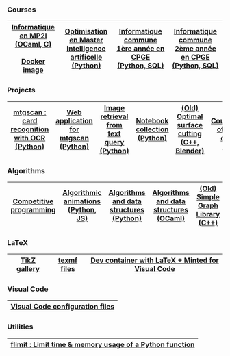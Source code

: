 ### Courses

| [Informatique en MP2I (OCaml, C)](https://github.com/mp2i-fsm/mp2i-2021) <br><br> [Docker image](https://github.com/fortierq/mp2i-jupyter-docker) | [Optimisation en Master Intelligence artificelle (Python)](https://github.com/fortierq/oc-m1-2021) | [Informatique commune 1ère année en CPGE (Python, SQL)](https://github.com/fortierq/itc1) | [Informatique commune 2ème année en CPGE (Python, SQL)](https://github.com/fortierq/ipt2) |
|---|---|---|---|

### Projects

| [mtgscan : card recognition with OCR (Python) ](https://github.com/fortierq/mtgscan) | [Web application for mtgscan (Python)](https://github.com/fortierq/mtgscan-app) | [Image retrieval from text query (Python)](https://github.com/fortierq/image-retrieval) | [Notebook collection (Python)](https://github.com/fortierq/notebooks) | [(Old) Optimal surface cutting (C++, Blender)](https://github.com/fortierq/OC3D) | [(Old) Counterexample of the Hirsch conjecture (C++, Z3)](https://github.com/fortierq/Prismatoid)
|---|---|---|---|---|---|

### Algorithms
| [Competitive programming](https://github.com/fortierq/competitions) | [Algorithmic animations (Python, JS)](https://github.com/fortierq/animations) | [Algorithms and data structures (Python)](https://github.com/fortierq/algorithms) | [Algorithms and data structures (OCaml)](https://github.com/fortierq/OCamlLibrary) | [(Old) Simple Graph Library (C++)](https://github.com/fortierq/SGL) |
|---|---|---|---|---|

### LaTeX

| [TikZ gallery](https://github.com/fortierq/tikz) | [texmf files](https://github.com/fortierq/texmf) | [Dev container with LaTeX + Minted for Visual Code](https://github.com/fortierq/devcontainer-latex) |
|---|---|---|

### Visual Code

| [Visual Code configuration files](https://github.com/fortierq/vscode-config) |
|---|

### Utilities
| [flimit : Limit time & memory usage of a Python function](https://github.com/fortierq/flimit)|
|---|
